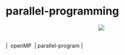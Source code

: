 # parallel-programming

<div align="center">
    <a href="https://github.com/glb400/parallel-programming"> <img src="https://badgen.net/badge/Rank/20?icon=github&color=4ab8a1"></a>
</div>
<br>

| &nbsp;openMP&nbsp; | parallel-program | 

